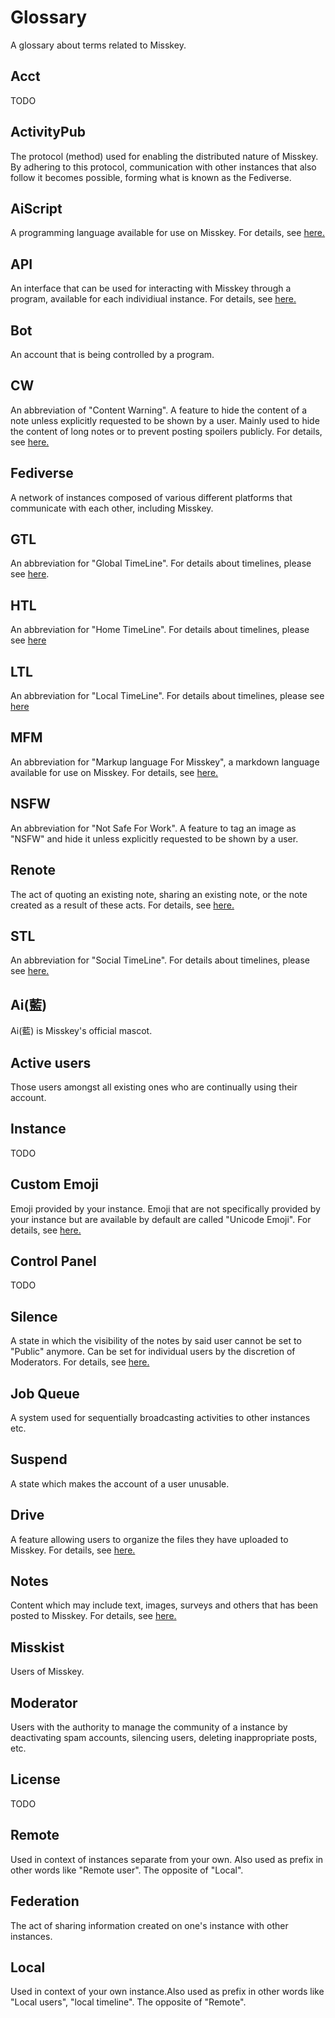 # Glossary
A glossary about terms related to Misskey.

## Acct
TODO

## ActivityPub
The protocol (method) used for enabling the distributed nature of Misskey. By adhering to this protocol, communication with other instances that also follow it becomes possible, forming what is known as the Fediverse.

## AiScript
A programming language available for use on Misskey. For details, see [here.](../advanced/aiscript)

## API
An interface that can be used for interacting with Misskey through a program, available for each individiual instance. For details, see [here.](../docs/api)

## Bot
An account that is being controlled by a program.

## CW
An abbreviation of "Content Warning". A feature to hide the content of a note unless explicitly requested to be shown by a user. Mainly used to hide the content of long notes or to prevent posting spoilers publicly. For details, see [here.](../docs/features/note.html#cw)

## Fediverse
A network of instances composed of various different platforms that communicate with each other, including Misskey.

## GTL
An abbreviation for "Global TimeLine". For details about timelines, please see [here](../features/timeline).

## HTL
An abbreviation for "Home TimeLine". For details about timelines, please see [here](../features/timeline)

## LTL
An abbreviation for "Local TimeLine". For details about timelines, please see [here](../features/timeline)

## MFM
An abbreviation for "Markup language For Misskey", a markdown language available for use on Misskey. For details, see [here.](../features/mfm)

## NSFW
An abbreviation for "Not Safe For Work". A feature to tag an image as "NSFW" and hide it unless explicitly requested to be shown by a user.

## Renote
The act of quoting an existing note, sharing an existing note, or the note created as a result of these acts. For details, see [here.](../docs/features/note.html#renote)

## STL
An abbreviation for "Social TimeLine". For details about timelines, please see [here.](../features/timeline)

## Ai(藍)
Ai(藍) is Misskey's official mascot.

## Active users
Those users amongst all existing ones who are continually using their account.

## Instance
TODO

## Custom Emoji
Emoji provided by your instance. Emoji that are not specifically provided by your instance but are available by default are called "Unicode Emoji". For details, see [here.](../docs/features/custom-emoji)

## Control Panel
TODO

## Silence
A state in which the visibility of the notes by said user cannot be set to "Public" anymore. Can be set for individual users by the discretion of Moderators. For details, see [here.](../features/silence)

## Job Queue
A system used for sequentially broadcasting activities to other instances etc.

## Suspend
A state which makes the account of a user unusable.

## Drive
A feature allowing users to organize the files they have uploaded to Misskey. For details, see [here.](../features/drive)

## Notes
Content which may include text, images, surveys and others that has been posted to Misskey. For details, see [here.](../docs/features/note)

## Misskist
Users of Misskey.

## Moderator
Users with the authority to manage the community of a instance by deactivating spam accounts, silencing users, deleting inappropriate posts, etc.

## License
TODO

## Remote
Used in context of instances separate from your own. Also used as prefix in other words like "Remote user". The opposite of "Local".

## Federation
The act of sharing information created on one's instance with other instances.

## Local
Used in context of your own instance.Also used as prefix in other words like "Local users", "local timeline". The opposite of "Remote".
